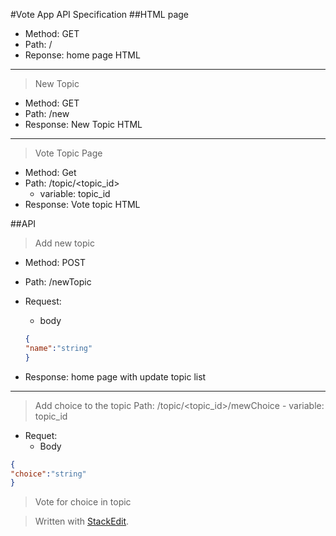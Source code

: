 #Vote App API Specification
##HTML page
- Method: GET
- Path: /
- Reponse: home page HTML
----
> New Topic
- Method: GET
- Path: /new
- Response: New Topic HTML
----
> Vote Topic Page
- Method: Get
- Path: /topic/<topic_id>
	- variable: topic_id
- Response: Vote topic HTML

##API
> Add new topic
- Method: POST
- Path: /newTopic
- Request:
	- body
	```json
	{
	"name":"string"
	}
	```

- Response: home page with update topic list
----
> Add choice to the topic
> Path: /topic/<topic_id>/mewChoice
	- variable: topic_id
- Requet:
	- Body
```json
{
"choice":"string"
}
```
> Vote for choice in topic



> Written with [StackEdit](https://stackedit.io/).

<!--stackedit_data:
eyJoaXN0b3J5IjpbMTM2NTA0NTk5OF19
-->